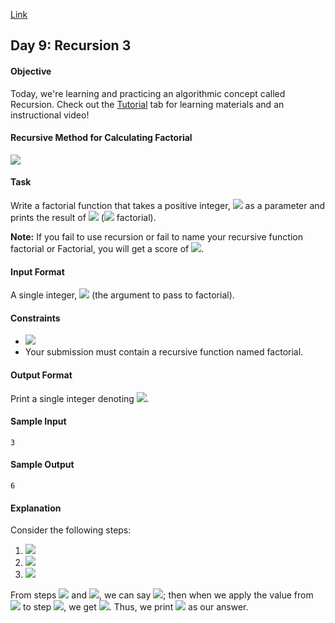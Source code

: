 [Link](https://www.hackerrank.com/challenges/30-recursion/problem)

## Day 9: Recursion 3

#### Objective
Today, we're learning and practicing an algorithmic concept called Recursion. Check out the [Tutorial](https://www.hackerrank.com/challenges/30-recursion/tutorial) tab for learning materials and an instructional video!

#### Recursive Method for Calculating Factorial

<img src="https://latex.codecogs.com/svg.latex?\Large&space;factorial(N)=\begin{cases}1{\;\;\;\;\;\;\;\;\;\;\;\;\;\;\;\;\;\;\;\;\;\;\;\;\;\;\;\;\;\;\;\;\;N\le{1}}\\N\times{factorial(N-1){\;}otherwise}\end{cases}">

#### Task
Write a factorial function that takes a positive integer, <img src="https://latex.codecogs.com/svg.latex?\Large&space;N">
as a parameter and prints the result of <img src="https://latex.codecogs.com/svg.latex?\Large&space;N!"> (<img src="https://latex.codecogs.com/svg.latex?\Large&space;N"> factorial).

**Note:** If you fail to use recursion or fail to name your recursive function factorial or Factorial, you will get a score of <img src="https://latex.codecogs.com/svg.latex?\Large&space;0">.

#### Input Format

A single integer, <img src="https://latex.codecogs.com/svg.latex?\Large&space;N"> (the argument to pass to factorial).

#### Constraints
- <img src="https://latex.codecogs.com/svg.latex?\Large&space;2\le{N}\le{12}">
- Your submission must contain a recursive function named factorial.

#### Output Format

Print a single integer denoting <img src="https://latex.codecogs.com/svg.latex?\Large&space;N!">.

#### Sample Input
```
3
```
#### Sample Output
```
6
```
#### Explanation

Consider the following steps:
1. <img src="https://latex.codecogs.com/svg.latex?\Large&space;factorial(3)=3\times{factorial(2)}"><br>
2. <img src="https://latex.codecogs.com/svg.latex?\Large&space;factorial(2)=2\times{factorial(1)}"><br>
3. <img src="https://latex.codecogs.com/svg.latex?\Large&space;factorial(1)=1">
From steps <img src="https://latex.codecogs.com/svg.latex?\Large&space;2"> and <img src="https://latex.codecogs.com/svg.latex?\Large&space;3">, we can say <img src="https://latex.codecogs.com/svg.latex?\Large&space;factorial(2)=2\times{1}=2">; then when we apply the value from <img src="https://latex.codecogs.com/svg.latex?\Large&space;factorial(2)"> to step <img src="https://latex.codecogs.com/svg.latex?\Large&space;1">, we get <img src="https://latex.codecogs.com/svg.latex?\Large&space;factorial(3)=3\times{2}\times{1}=6">. Thus, we print <img src="https://latex.codecogs.com/svg.latex?\Large&space;6"> as our answer.
